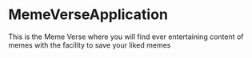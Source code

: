 # MemeVerseApplication
This is the Meme Verse where you will find ever entertaining content of memes with the facility to save your liked memes
